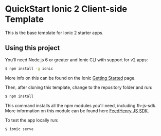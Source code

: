 QuickStart Ionic 2 Client-side Template
=====================

This is the base template for Ionic 2 starter apps.

## Using this project

You'll need Node.js 6 or greater and Ionic CLI with support for v2 apps:

```bash
$ npm install -g ionic
```

More info on this can be found on the Ionic [Getting Started](http://ionicframework.com/docs/v2/getting-started/) page.

Then, after cloning this template, change to the repository folder and run:

```bash
$ npm install
```

This command installs all the npm modules you'll need, including fh-js-sdk.
More information on this module can be found here [FeedHenry JS SDK](https://github.com/feedhenry/fh-js-sdk).

To test the app locally run:

```bash
$ ionic serve
```
